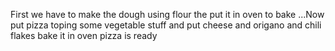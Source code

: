 First we have to make the dough using flour the put it in oven to bake
...Now put pizza toping some vegetable stuff and put cheese and origano and chili flakes bake it in oven pizza is ready

